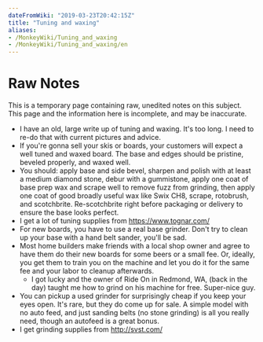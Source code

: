 ```yaml
---
dateFromWiki: "2019-03-23T20:42:15Z"
title: "Tuning and waxing"
aliases:
- /MonkeyWiki/Tuning_and_waxing
- /MonkeyWiki/Tuning_and_waxing/en
---
```

# Raw Notes
This is a temporary page containing raw, unedited notes on this subject. This page and the information here is incomplete, and may be inaccurate. 

- I have an old, large write up of tuning and waxing. It's too long. I need to re-do that with current pictures and advice.
- If you're gonna sell your skis or boards, your customers will expect a well tuned and waxed board. The base and edges should be pristine, beveled properly, and waxed well.
- You should: apply base and side bevel, sharpen and polish with at least a medium diamond stone, debur with a gummistone, apply one coat of base prep wax and scrape well to remove fuzz from grinding, then apply one coat of good broadly useful wax like Swix CH8, scrape, rotobrush, and scotchbrite. Re-scotchbrite right before packaging or delivery to ensure the base looks perfect.
- I get a lot of tuning supplies from https://www.tognar.com/
- For new boards, you have to use a real base grinder. Don't try to clean up your base with a hand belt sander, you'll be sad.
- Most home builders make friends with a local shop owner and agree to have them do their new boards for some beers or a small fee. Or, ideally, you get them to train you on the machine and let you do it for the same fee and your labor to cleanup afterwards. 
  - I got lucky and the owner of Ride On in Redmond, WA, (back in the day) taught me how to grind on his machine for free. Super-nice guy.
- You can pickup a used grinder for surprisingly cheap if you keep your eyes open. It's rare, but they do come up for sale. A simple model with no auto feed, and just sanding belts (no stone grinding) is all you really need, though an autofeed is a great bonus.
- I get grinding supplies from http://svst.com/




